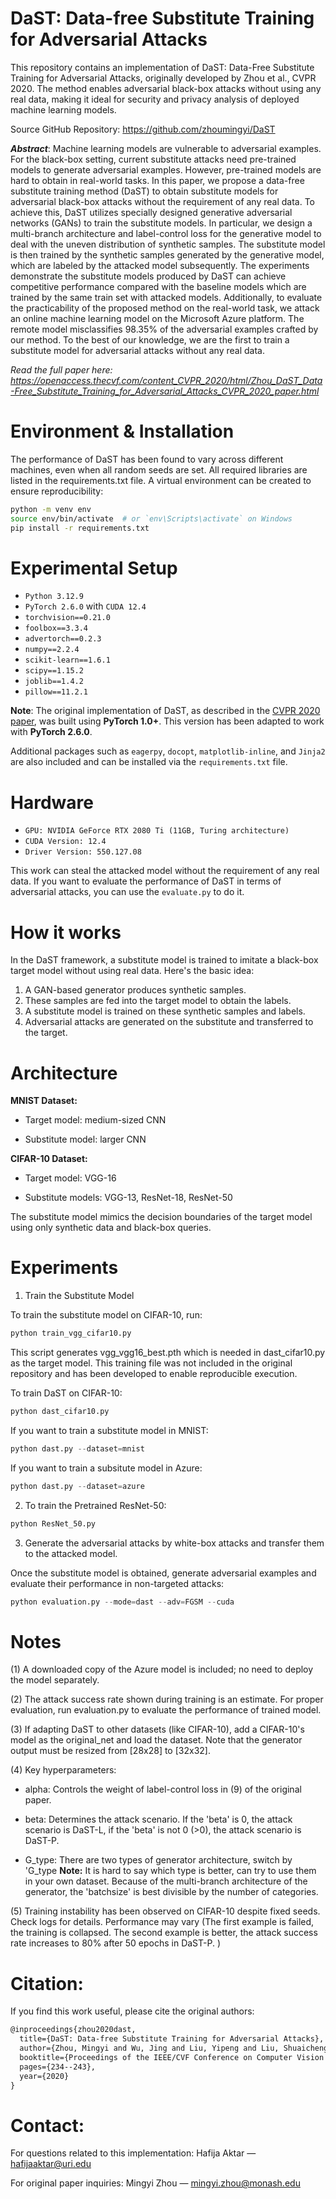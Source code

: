 # DaST: Data-free Substitute Training for Adversarial Attacks
This repository contains an implementation of DaST: Data-Free Substitute Training for Adversarial Attacks, originally developed by Zhou et al., CVPR 2020. The method enables adversarial black-box attacks without using any real data, making it ideal for security and privacy analysis of deployed machine learning models.

Source GitHub Repository: https://github.com/zhoumingyi/DaST

***Abstract***: Machine learning models are vulnerable to adversarial examples. For the black-box setting, current substitute attacks need pre-trained models to generate adversarial examples. However, pre-trained models are hard to obtain in real-world tasks. In this paper, we propose a data-free substitute training method (DaST) to obtain substitute models for adversarial black-box attacks without the requirement of any real data. To achieve this, DaST utilizes specially designed generative adversarial networks (GANs) to train the substitute models. In particular, we design a multi-branch architecture and label-control loss for the generative model to deal with the uneven distribution of synthetic samples. The substitute model is then trained by the synthetic samples generated by the generative model, which are labeled by the attacked model subsequently. The experiments demonstrate the substitute models produced by DaST can achieve competitive performance compared with the baseline models which are trained by the same train set with attacked models. Additionally, to evaluate the practicability of the proposed method on the real-world task, we attack an online machine learning model on the Microsoft Azure platform. The remote model misclassifies 98.35% of the adversarial examples crafted by our method. To the best of our knowledge, we are the first to train a substitute model for adversarial attacks without any real data.

*Read the full paper here: https://openaccess.thecvf.com/content_CVPR_2020/html/Zhou_DaST_Data-Free_Substitute_Training_for_Adversarial_Attacks_CVPR_2020_paper.html*


# Environment & Installation

The performance of DaST has been found to vary across different machines, even when all random seeds are set. All required libraries are listed in the requirements.txt file. A virtual environment can be created to ensure reproducibility:

```bash
python -m venv env
source env/bin/activate  # or `env\Scripts\activate` on Windows
pip install -r requirements.txt
```
# Experimental Setup

- `Python 3.12.9`
- `PyTorch 2.6.0` with `CUDA 12.4`
- `torchvision==0.21.0`
- `foolbox==3.3.4`
- `advertorch==0.2.3`
- `numpy==2.2.4`
- `scikit-learn==1.6.1`
- `scipy==1.15.2`
- `joblib==1.4.2`
- `pillow==11.2.1`
  
 **Note**: The original implementation of DaST, as described in the [CVPR 2020 paper](https://openaccess.thecvf.com/content_CVPR_2020/html/Zhou_DaST_Data-Free_Substitute_Training_for_Adversarial_Attacks_CVPR_2020_paper.html), was built using **PyTorch 1.0+**. This version has been adapted to work with **PyTorch 2.6.0**.

Additional packages such as `eagerpy`, `docopt`, `matplotlib-inline`, and `Jinja2` are also included and can be installed via the `requirements.txt` file.

# Hardware

- `GPU: NVIDIA GeForce RTX 2080 Ti (11GB, Turing architecture)`
- `CUDA Version: 12.4`
- `Driver Version: 550.127.08`


This work can steal the attacked model without the requirement of any real data. If you want to evaluate the performance of DaST in terms of adversarial attacks, you can use the `evaluate.py` to do it.

# How it works
In the DaST framework, a substitute model is trained to imitate a black-box target model without using real data. Here's the basic idea:
1. A GAN-based generator produces synthetic samples.
2. These samples are fed into the target model to obtain the labels.
3. A substitute model is trained on these synthetic samples and labels.
4. Adversarial attacks are generated on the substitute and transferred to the target.

# Architecture
   
**MNIST Dataset:**
- Target model: medium-sized CNN

- Substitute model: larger CNN
  
**CIFAR-10 Dataset:**
- Target model: VGG-16

- Substitute models: VGG-13, ResNet-18, ResNet-50

The substitute model mimics the decision boundaries of the target model using only synthetic data and black-box queries.


# Experiments

1. Train the Substitute Model
   
To train the substitute model on CIFAR-10, run:
```python
python train_vgg_cifar10.py
```
This script generates vgg_vgg16_best.pth which is needed in dast_cifar10.py as the target model. This training file was not included in the original repository and has been developed to enable reproducible execution.

To train DaST on CIFAR-10:
```python
python dast_cifar10.py
```

If you want to train a substitute model in MNIST:

```python
python dast.py --dataset=mnist
```

If you want to train a subsitute model in Azure:
```python
python dast.py --dataset=azure
```
2. To train the Pretrained ResNet-50:
```python
python ResNet_50.py
```
3. Generate the adversarial attacks by white-box attacks and transfer them to the attacked model.

Once the substitute model is obtained, generate adversarial examples and evaluate their performance in non-targeted attacks:
```python
python evaluation.py --mode=dast --adv=FGSM --cuda
```

# Notes

(1) A downloaded copy of the Azure model is included; no need to deploy the model separately.

(2) The attack success rate shown during training is an estimate. For proper evaluation, run evaluation.py to evaluate the performance of trained model.

(3) If adapting DaST to other datasets (like CIFAR-10), add a CIFAR-10's model as the original_net and load the dataset. Note that the generator output must be resized from [28x28] to [32x32].

(4) Key hyperparameters:

- alpha: Controls the weight of label-control loss in (9) of the original paper.

- beta: Determines the attack scenario. If the 'beta' is 0, the attack scenario is DaST-L, if the 'beta' is not 0 (>0), the attack scenario is DaST-P.

- G_type: There are two types of generator architecture, switch by 'G_type
**Note:** It is hard to say which type is better, can try to use them in your own dataset. Because of the multi-branch architecture of the generator, the 'batchsize' is best divisible by the number of categories.

(5) Training instability has been observed on CIFAR-10 despite fixed seeds. Check logs for details. Performance may vary (The first example is failed, the training is collapsed. The second example is better, the attack success rate increases to 80% after 50 epochs in DaST-P. )


# Citation:
If you find this work useful, please cite the original authors:
```latex
@inproceedings{zhou2020dast,
  title={DaST: Data-free Substitute Training for Adversarial Attacks},
  author={Zhou, Mingyi and Wu, Jing and Liu, Yipeng and Liu, Shuaicheng and Zhu, Ce},
  booktitle={Proceedings of the IEEE/CVF Conference on Computer Vision and Pattern Recognition},
  pages={234--243},
  year={2020}
}
```

# Contact:
For questions related to this implementation: Hafija Aktar — hafijaaktar@uri.edu

For original paper inquiries: Mingyi Zhou — mingyi.zhou@monash.edu
